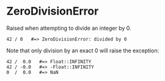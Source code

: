 # ZeroDivisionError

Raised when attempting to divide an integer by 0.

    42 / 0   #=> ZeroDivisionError: divided by 0

Note that only division by an exact 0 will raise the exception:

    42 /  0.0   #=> Float::INFINITY
    42 / -0.0   #=> -Float::INFINITY
    0  /  0.0   #=> NaN